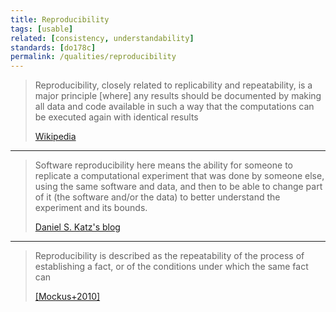 ```yaml
---
title: Reproducibility
tags: [usable]
related: [consistency, understandability]
standards: [do178c]
permalink: /qualities/reproducibility
---
```


> Reproducibility, closely related to replicability and repeatability, is a major principle [where] any results should be documented by making all data and code available in such a way that the computations can be executed again with identical results
>
> [Wikipedia](https://en.wikipedia.org/wiki/Reproducibility)

<hr class="with-no-margin"/>

> Software reproducibility here means the ability for someone to replicate a computational experiment that was done by someone else, using the same software and data, and then to be able to change part of it (the software and/or the data) to better understand the experiment and its bounds.
>
> [Daniel S. Katz's blog](https://danielskatzblog.wordpress.com/2017/02/07/is-software-reproducibility-possible-and-practical/)

<hr class="with-no-margin"/>

> Reproducibility is described as the repeatability of the process of
> establishing a fact, or of the conditions under which the same fact
> can
>
> [[Mockus+2010]](/references/#mockus2010experiences)
